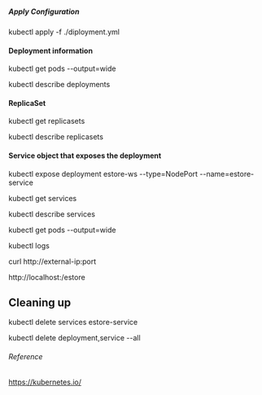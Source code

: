 ##### Apply Configuration 
kubectl apply -f ./diployment.yml

#### Deployment information
kubectl get pods --output=wide

kubectl describe deployments <name>

#### ReplicaSet ###
kubectl get replicasets

kubectl describe replicasets

#### Service object that exposes the deployment ##
kubectl expose deployment estore-ws --type=NodePort --name=estore-service

kubectl get services

kubectl describe services <service name>

kubectl get pods --output=wide

kubectl logs <IPOD name>

curl http://external-ip:port

http://localhost:<NodePort>/estore

## Cleaning up ##
kubectl delete services estore-service

kubectl delete deployment,service --all

###### Reference
https://kubernetes.io/